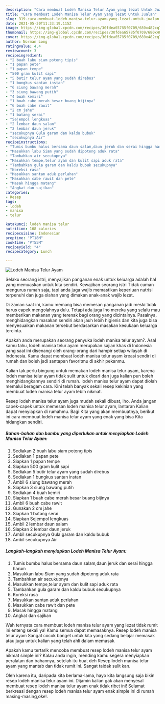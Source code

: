 ```yaml
---
description: "Cara membuat Lodeh Manisa Telur Ayam yang lezat Untuk Jualan"
title: "Cara membuat Lodeh Manisa Telur Ayam yang lezat Untuk Jualan"
slug: 319-cara-membuat-lodeh-manisa-telur-ayam-yang-lezat-untuk-jualan
date: 2021-05-30T11:33:19.115Z
image: https://img-global.cpcdn.com/recipes/30fdea65785f0709/680x482cq70/lodeh-manisa-telur-ayam-foto-resep-utama.jpg
thumbnail: https://img-global.cpcdn.com/recipes/30fdea65785f0709/680x482cq70/lodeh-manisa-telur-ayam-foto-resep-utama.jpg
cover: https://img-global.cpcdn.com/recipes/30fdea65785f0709/680x482cq70/lodeh-manisa-telur-ayam-foto-resep-utama.jpg
author: Norman Long
ratingvalue: 4.4
reviewcount: 3
recipeingredient:
- "2 buah labu siam potong tipis"
- "1 papan pete"
- "1 papan tempe"
- "500 gram kulit sapi"
- "5 butir telur ayam yang sudah direbus"
- "1 bungkus santan instan"
- "6 siung bawang merah"
- "3 siung bawang putih"
- "4 buah kemiri"
- "1 buah cabe merah besar buang bijinya"
- "6 buah cabe rawit"
- "2 cm jahe"
- "1 batang serai"
- "Sejempol lengkuas"
- "2 lembar daun salam"
- "2 lembar daun jeruk"
- "secukupnya Gula garam dan kaldu bubuk"
- "secukupnya Air"
recipeinstructions:
- "Tumis bumbu halus bersama daun salam,daun jeruk dan serai hingga harum"
- "Masukkan labu Siam yang sudah dipotong aduk rata"
- "Tambahkan air secukupnya"
- "Masukkan tempe,telur ayam dan kulit sapi aduk rata"
- "Tambahkan gula garam dan kaldu bubuk secukupnya"
- "Koreksi rasa"
- "Masukkan santan aduk perlahan"
- "Masukkan cabe rawit dan pete"
- "Masak hingga matang"
- "Angkat dan sajikan"
categories:
- Resep
tags:
- lodeh
- manisa
- telur

katakunci: lodeh manisa telur 
nutrition: 168 calories
recipecuisine: Indonesian
preptime: "PT18M"
cooktime: "PT55M"
recipeyield: "4"
recipecategory: Lunch

---
```



![Lodeh Manisa Telur Ayam](https://img-global.cpcdn.com/recipes/30fdea65785f0709/680x482cq70/lodeh-manisa-telur-ayam-foto-resep-utama.jpg)

Selaku seorang istri, menyajikan panganan enak untuk keluarga adalah hal yang memuaskan untuk kita sendiri. Kewajiban seorang istri Tidak cuman mengurus rumah saja, tapi anda juga wajib memastikan keperluan nutrisi terpenuhi dan juga olahan yang dimakan anak-anak wajib lezat.

Di zaman  saat ini, kamu memang bisa memesan panganan jadi meski tidak harus capek mengolahnya dulu. Tetapi ada juga lho mereka yang selalu mau memberikan makanan yang terenak bagi orang yang dicintainya. Pasalnya, menghidangkan masakan sendiri akan jauh lebih higienis dan kita juga bisa menyesuaikan makanan tersebut berdasarkan masakan kesukaan keluarga tercinta. 



Apakah anda merupakan seorang penyuka lodeh manisa telur ayam?. Asal kamu tahu, lodeh manisa telur ayam merupakan sajian khas di Indonesia yang saat ini disenangi oleh orang-orang dari hampir setiap wilayah di Indonesia. Kamu dapat membuat lodeh manisa telur ayam kreasi sendiri di rumah dan boleh jadi santapan favoritmu di akhir pekanmu.

Kalian tak perlu bingung untuk memakan lodeh manisa telur ayam, karena lodeh manisa telur ayam tidak sulit untuk dicari dan juga kalian pun boleh menghidangkannya sendiri di rumah. lodeh manisa telur ayam dapat diolah memalui beragam cara. Kini telah banyak sekali resep kekinian yang membuat lodeh manisa telur ayam lebih nikmat.

Resep lodeh manisa telur ayam juga mudah sekali dibuat, lho. Anda jangan capek-capek untuk memesan lodeh manisa telur ayam, lantaran Kalian dapat menyiapkan di rumahmu. Bagi Kita yang akan membuatnya, berikut ini cara membuat lodeh manisa telur ayam yang enak yang bisa Kita hidangkan sendiri.

<!--inarticleads1-->

##### Bahan-bahan dan bumbu yang diperlukan untuk menyiapkan Lodeh Manisa Telur Ayam:

1. Sediakan 2 buah labu siam potong tipis
1. Sediakan 1 papan pete
1. Siapkan 1 papan tempe
1. Siapkan 500 gram kulit sapi
1. Sediakan 5 butir telur ayam yang sudah direbus
1. Sediakan 1 bungkus santan instan
1. Ambil 6 siung bawang merah
1. Siapkan 3 siung bawang putih
1. Sediakan 4 buah kemiri
1. Siapkan 1 buah cabe merah besar buang bijinya
1. Ambil 6 buah cabe rawit
1. Gunakan 2 cm jahe
1. Siapkan 1 batang serai
1. Siapkan Sejempol lengkuas
1. Ambil 2 lembar daun salam
1. Siapkan 2 lembar daun jeruk
1. Ambil secukupnya Gula garam dan kaldu bubuk
1. Ambil secukupnya Air




<!--inarticleads2-->

##### Langkah-langkah menyiapkan Lodeh Manisa Telur Ayam:

1. Tumis bumbu halus bersama daun salam,daun jeruk dan serai hingga harum
1. Masukkan labu Siam yang sudah dipotong aduk rata
1. Tambahkan air secukupnya
1. Masukkan tempe,telur ayam dan kulit sapi aduk rata
1. Tambahkan gula garam dan kaldu bubuk secukupnya
1. Koreksi rasa
1. Masukkan santan aduk perlahan
1. Masukkan cabe rawit dan pete
1. Masak hingga matang
1. Angkat dan sajikan




Wah ternyata cara membuat lodeh manisa telur ayam yang lezat tidak rumit ini enteng sekali ya! Kamu semua dapat memasaknya. Resep lodeh manisa telur ayam Sangat cocok banget untuk kita yang sedang belajar memasak atau juga untuk kalian yang telah ahli dalam memasak.

Apakah kamu tertarik mencoba membuat resep lodeh manisa telur ayam nikmat simple ini? Kalau anda ingin, mending kamu segera menyiapkan peralatan dan bahannya, setelah itu buat deh Resep lodeh manisa telur ayam yang mantab dan tidak rumit ini. Sangat taidak sulit kan. 

Oleh karena itu, daripada kita berlama-lama, hayo kita langsung saja bikin resep lodeh manisa telur ayam ini. Dijamin kalian gak akan menyesal membuat resep lodeh manisa telur ayam enak tidak ribet ini! Selamat berkreasi dengan resep lodeh manisa telur ayam enak simple ini di rumah masing-masing,oke!.

